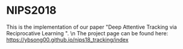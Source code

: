 # NIPS2018
This is the implementation of our paper "Deep Attentive Tracking via Reciprocative Learning
". \n
The project page can be found here:
https://ybsong00.github.io/nips18_tracking/index
